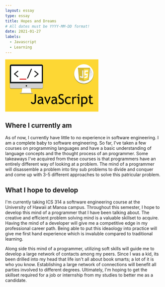 ```yaml
---
layout: essay
type: essay
title: Hopes and Dreams
# All dates must be YYYY-MM-DD format!
date: 2021-01-27
labels:
  - Javascript
  - Learning
---
```


<img class="ui medium right floated rounded image" src="../images/javasscript.png">


## Where I currently am

As of now, I currently have little to no experience in software engineering. I am a complete baby to software engineering. So far, I've taken a few courses on programming languages and have a basic understanding of language concepts and the thought process of an programmer. Some takeaways I've acquired from these courses is that programmers have an entirely different way of looking at a problem. The mind of a programmer will disassemble a problem into tiny sub problems to divide and conquer and come up with 3-5 different approaches to solve this patricular problem. 
    
## What I hope to develop

I'm currently taking ICS 314 a softrware engineering course at the University of Hawaii at Manoa campus. Throughout this semester, I hope to develop this mind of a programmer that I have been talking about. The creative and efficient problem solving mind is a valuable skillset to acquire. Having the mind of a developer will give me a competitive edge in my professional career path. Being able to put this ideaology into practice will give me first hand experience which is invaluble compared to traditional learning. 

Along side this mind of a programmer, utilizing soft skills will guide me to develop a large network of contacts among my peers. Since I was a kid, its been drilled into my head that life isn't all about book smarts; a lot of it is who you know. Establishing a large network of connections will benefit all parties involved to different degrees. Ultimately, I'm hoping to get the skillset required for a job or internship from my studies to better me as a candidate.

